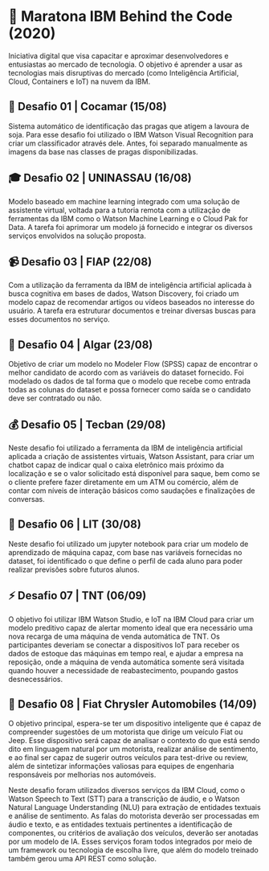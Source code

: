 # 🏃 Maratona IBM Behind the Code (2020)
Iniciativa digital que visa capacitar e aproximar desenvolvedores e entusiastas ao mercado de tecnologia. O objetivo é aprender a usar as tecnologias mais disruptivas do mercado (como Inteligência Artificial, Cloud, Containers e IoT) na nuvem da IBM.
## 🐛 Desafio 01 | Cocamar (15/08)
Sistema automático de identificação das pragas que atigem a lavoura de soja. Para esse desafio foi utilizado o IBM Watson Visual Recognition para criar um classificador através dele. Antes, foi separado manualmente as imagens da base nas classes de pragas disponibilizadas. 
## 🎓 Desafio 02 | UNINASSAU (16/08)
Modelo baseado em machine learning integrado com uma solução de assistente virtual, voltada para a tutoria remota com a utilização de ferramentas da IBM como o Watson Machine Learning e o Cloud Pak for Data. A tarefa foi aprimorar um modelo já fornecido e integrar os diversos serviços envolvidos na solução proposta.
## 📹 Desafio 03 | FIAP (22/08)
Com a utilização da ferramenta da IBM de inteligência artificial aplicada à busca cognitiva em bases de dados, Watson Discovery, foi criado um modelo capaz de recomendar artigos ou vídeos baseados no interesse do usuário. A tarefa era estruturar documentos e treinar diversas buscas para esses documentos no serviço.
## 💼 Desafio 04 | Algar (23/08)
Objetivo de criar um modelo no Modeler Flow (SPSS) capaz de encontrar o melhor candidato de acordo com as variáveis do dataset fornecido. Foi modelado os dados de tal forma que o modelo que recebe como entrada todas as colunas do dataset e possa fornecer como saída se o candidato deve ser contratado ou não.
## 💰 Desafio 05 | Tecban (29/08)
Neste desafio foi utilizado a ferramenta da IBM de inteligência artificial aplicada a criação de assistentes virtuais, Watson Assistant, para criar um chatbot capaz de indicar qual o caixa eletrônico mais próximo da localização e se o valor solicitado está disponível para saque, bem como se o cliente prefere fazer diretamente em um ATM ou comércio, além de contar com níveis de interação básicos como saudações e finalizações de conversas.
## 🎒 Desafio 06 | LIT (30/08)
Neste desafio foi utilizado um jupyter notebook para criar um modelo de aprendizado de máquina capaz, com base nas variáveis fornecidas no dataset, foi identificado o que define o perfil de cada aluno para poder realizar previsões sobre futuros alunos.
## ⚡ Desafio 07 | TNT (06/09)
O objetivo foi utilizar IBM Watson Studio, e IoT na IBM Cloud para criar um modelo preditivo capaz de alertar momento ideal que era necessário uma nova recarga de uma máquina de venda automática de TNT. Os participantes deveriam se conectar a dispositivos IoT para receber os dados de estoque das máquinas em tempo real, e ajudar a empresa na reposição, onde a máquina de venda automática somente será visitada quando houver a necessidade de reabastecimento, poupando gastos desnecessários.
## 🚗 Desafio 08 | Fiat Chrysler Automobiles (14/09)
O objetivo principal, espera-se ter um dispositivo inteligente que é capaz de compreender sugestões de um motorista que dirige um veículo Fiat ou Jeep. Esse dispositivo será capaz de analisar o contexto do que está sendo dito em linguagem natural por um motorista, realizar análise de sentimento, e ao final ser capaz de sugerir outros veículos para test-drive ou review, além de sintetizar informações valiosas para equipes de engenharia responsáveis por melhorias nos automóveis.

Neste desafio foram utilizados diversos serviços da IBM Cloud, como o Watson Speech to Text (STT) para a transcrição de áudio, e o Watson Natural Language Understanding (NLU) para extração de entidades textuais e análise de sentimento. As falas do motorista deverão ser processadas em áudio e texto, e as entidades textuais pertinentes a identificação de componentes, ou critérios de avaliação dos veículos, deverão ser anotadas por um modelo de IA. Esses serviços foram todos integrados por meio de um framework ou tecnologia de escolha livre, que além do modelo treinado também gerou uma API REST como solução.
